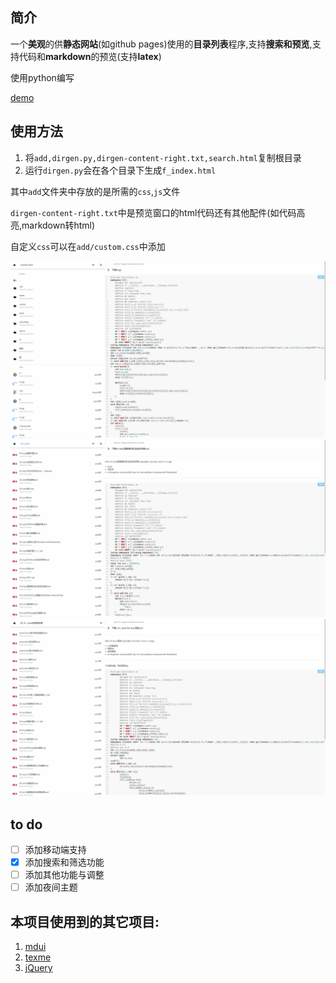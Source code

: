 ## 简介

 一个**美观**的供**静态网站**(如github pages)使用的**目录列表**程序,支持**搜索和预览**,支持代码和**markdown**的预览(支持**latex**)

使用python编写

[demo](https://codes.zcmimi.top/f_index.html)

## 使用方法

1. 将`add,dirgen.py,dirgen-content-right.txt,search.html`复制根目录
2. 运行`dirgen.py`会在各个目录下生成`f_index.html`

其中`add`文件夹中存放的是所需的`css`,`js`文件

`dirgen-content-right.txt`中是预览窗口的html代码还有其他配件(如代码高亮,markdown转html)

自定义`css`可以在`add/custom.css`中添加

![](demo1.png)
![](demo2.png)
![](demo3.png)

## to do

- [ ] 添加移动端支持
- [x] 添加搜索和筛选功能
- [ ] 添加其他功能与调整
- [ ] 添加夜间主题

## 本项目使用到的其它项目:

1. [mdui](https://github.com/zdhxiong/mdui)
2. [texme](https://github.com/susam/texme)
3. [jQuery](https://github.com/jquery/jquery)
